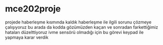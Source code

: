 # mce202proje
projede  haberleşme kısmında kaldık haberleşme ile ilgili sorunu çözmeye çalışıyoruz
bu arada da kodda gözümüzden kaçan ve sonradan farkettiğimiz hataları düzelttiyoruz
ivme sensörü olmadığı için bu görevi keypad ile yapmaya karar verdik
